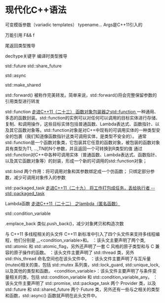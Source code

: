 # 现代化C++语法

可变模版参数（variadic templates）
typename... Args是C++11引入的

万能引用
F&& f

尾返回类型推导

decltype关键字
编译时类型推导

std::future<T>
std::share_future<T>

std::async

std::make_shared

std::forward()
被称作完美转发。简单来说，std::forward()将会完整保留参数的引用类型进行转发

std::function
[走进C++11（二十三） 函数对象包装器之std::function ](https://mp.weixin.qq.com/s?__biz=MzIwNDgyMTEyMA==&mid=2247483947&idx=1&sn=7e483261bd44f6268ab7602ce4562d41&chksm=973b05c4a04c8cd2ed367b4c8970a3eb5973f3cc3f45b2c01df534468002a72cefe565431fc5)
一种通用、多态的函数封装。std::function的实例可以对任何可以调用的目标实体进行存储、复制、和调用操作，这些目标实体包括普通函数、Lambda表达式、函数指针、以及其它函数对象等。std::function对象是对C++中现有的可调用实体的一种类型安全的包裹（我们知道像函数指针这类可调用实体，是类型不安全的）。
通常std::function是一个函数对象类，它包装其它任意的函数对象，被包装的函数对象具有类型为T1, …,TN的N个参数，并且返回一个可转换到R类型的值
通过std::function对C++中各种可调用实体（普通函数、Lambda表达式、函数指针、以及其它函数对象等）的封装，形成一个新的可调用的std::function对象；


std::bind
两个作用：将可调用对象和其参数绑定成一个仿函数； 只绑定部分参数，减少可调用对象传入的参数

std::packaged_task
[走进C++11（二十九） 将工作打包成任务，丢给执行者 -- std::packaged_task](https://mp.weixin.qq.com/s?__biz=MzIwNDgyMTEyMA==&mid=2247484055&idx=1&sn=3a9fca9f9740ff22e94fb126f2c709a8&chksm=973b0578a04c8c6e612e6c5964270cb346907c599ab1a6d41be844bcaf6849ae249aa15b4f05)

Lambda函数
[走进C++11（二十二） 之lambda（匿名函数）](https://mp.weixin.qq.com/s?__biz=MzIwNDgyMTEyMA==&mid=2247483916&idx=1&sn=79e3c4e23735a92b0c4581aaea3daaf9&chksm=973b05e3a04c8cf5015ac893411f4d3e7996e48bf7f10607c72b7d5982b3e5d14fd9265e115a&cur_album_id=1469697165768835082)


std::condition_variable

.emplace_back
类似.push_back()，减少对象拷贝和构造次数


与 C++11 多线程相关的头文件
C++11 新标准中引入了四个头文件来支持多线程编程，他们分别是<atomic> ,<thread>,<mutex>,<condition_variable>和<future>。
<atomic>：该头文主要声明了两个类, std::atomic 和 std::atomic_flag，另外还声明了一套 C 风格的原子类型和与 C 兼容的原子操作的函数。
<thread>：该头文件主要声明了 std::thread 类，另外 std::this_thread 命名空间也在该头文件中。
<mutex>：该头文件主要声明了与互斥量(mutex)相关的类，包括 std::mutex 系列类，std::lock_guard, std::unique_lock, 以及其他的类型和函数。
<condition_variable>：该头文件主要声明了与条件变量相关的类，包括 std::condition_variable 和 std::condition_variable_any。
<future>：该头文件主要声明了 std::promise, std::package_task 两个 Provider 类，以及 std::future 和 std::shared_future 两个 Future 类，另外还有一些与之相关的类型和函数，std::async() 函数就声明在此头文件中。

